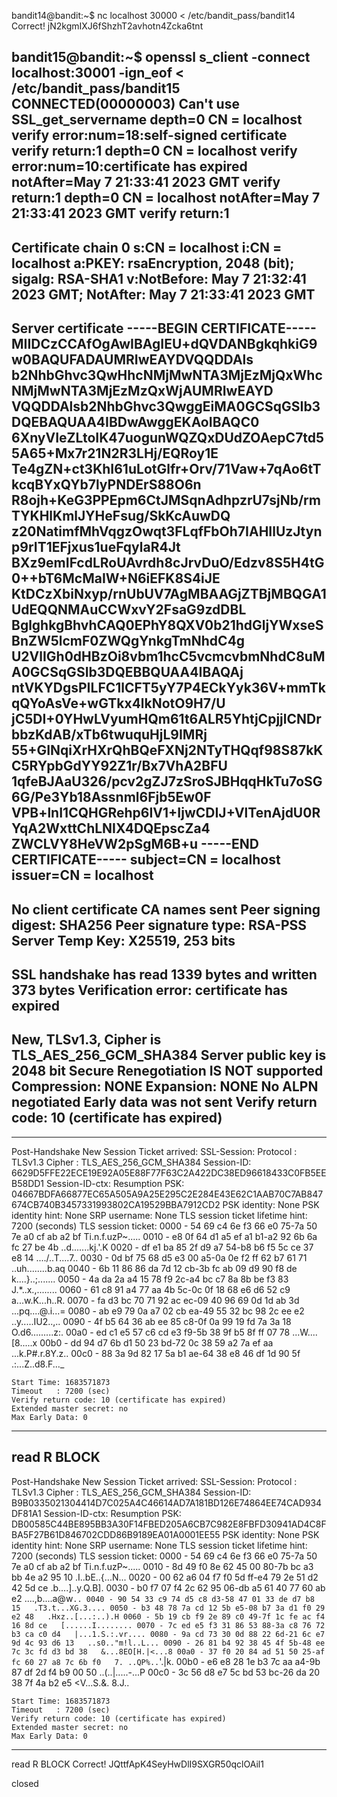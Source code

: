 bandit14@bandit:~$ nc localhost 30000 < /etc/bandit_pass/bandit14
Correct!
jN2kgmIXJ6fShzhT2avhotn4Zcka6tnt

bandit15@bandit:~$ openssl s_client -connect localhost:30001 -ign_eof < /etc/bandit_pass/bandit15
CONNECTED(00000003)
Can't use SSL_get_servername
depth=0 CN = localhost
verify error:num=18:self-signed certificate
verify return:1
depth=0 CN = localhost
verify error:num=10:certificate has expired
notAfter=May  7 21:33:41 2023 GMT
verify return:1
depth=0 CN = localhost
notAfter=May  7 21:33:41 2023 GMT
verify return:1
---
Certificate chain
 0 s:CN = localhost
   i:CN = localhost
   a:PKEY: rsaEncryption, 2048 (bit); sigalg: RSA-SHA1
   v:NotBefore: May  7 21:32:41 2023 GMT; NotAfter: May  7 21:33:41 2023 GMT
---
Server certificate
-----BEGIN CERTIFICATE-----
MIIDCzCCAfOgAwIBAgIEU+dQVDANBgkqhkiG9w0BAQUFADAUMRIwEAYDVQQDDAls
b2NhbGhvc3QwHhcNMjMwNTA3MjEzMjQxWhcNMjMwNTA3MjEzMzQxWjAUMRIwEAYD
VQQDDAlsb2NhbGhvc3QwggEiMA0GCSqGSIb3DQEBAQUAA4IBDwAwggEKAoIBAQC0
6XnyVIeZLtoIK47uogunWQZQxDUdZOAepC7td55A65+Mx7r21N2R3LHj/EQRoy1E
Te4gZN+ct3KhI61uLotGlfr+Orv/71Vaw+7qAo6tTkcqBYxQYb7lyPNDErS88O6n
R8ojh+KeG3PPEpm6CtJMSqnAdhpzrU7sjNb/rmTYKHlKmlJYHeFsug/SkKcAuwDQ
z20NatimfMhVqgzOwqt3FLqfFbOh7IAHIlUzJtynp9rIT1EFjxus1ueFqylaR4Jt
BXz9emIFcdLRoUAvrdh8cJrvDuO/Edzv8S5H4tG0++bT6McMaIW+N6iEFK8S4iJE
KtDCzXbiNxyp/rnUbUV7AgMBAAGjZTBjMBQGA1UdEQQNMAuCCWxvY2FsaG9zdDBL
BglghkgBhvhCAQ0EPhY8QXV0b21hdGljYWxseSBnZW5lcmF0ZWQgYnkgTmNhdC4g
U2VlIGh0dHBzOi8vbm1hcC5vcmcvbmNhdC8uMA0GCSqGSIb3DQEBBQUAA4IBAQAj
ntVKYDgsPILFC1lCFT5yY7P4ECkYyk36V+mmTkqQYoAsVe+wGTkx4lkNotO9H7/U
jC5DI+0YHwLVyumHQm61t6ALR5YhtjCpjjlCNDrbbzKdAB/xTb6twuquHjL9IMRj
55+GINqiXrHXrQhBQeFXNj2NTyTHQqf98S87kKC5RYpbGdYY92Z1r/Bx7VhA2BFU
1qfeBJAaU326/pcv2gZJ7zSroSJBHqqHkTu7oSG6G/Pe3Yb18Assnml6Fjb5Ew0F
VPB+lnI1CQHGRehp6IV1+IjwCDIJ+VlTenAjdU0RYqA2WxttChLNIX4DQEpscZa4
ZWCLVY8HeVW2pSgM6B+u
-----END CERTIFICATE-----
subject=CN = localhost
issuer=CN = localhost
---
No client certificate CA names sent
Peer signing digest: SHA256
Peer signature type: RSA-PSS
Server Temp Key: X25519, 253 bits
---
SSL handshake has read 1339 bytes and written 373 bytes
Verification error: certificate has expired
---
New, TLSv1.3, Cipher is TLS_AES_256_GCM_SHA384
Server public key is 2048 bit
Secure Renegotiation IS NOT supported
Compression: NONE
Expansion: NONE
No ALPN negotiated
Early data was not sent
Verify return code: 10 (certificate has expired)
---
---
Post-Handshake New Session Ticket arrived:
SSL-Session:
    Protocol  : TLSv1.3
    Cipher    : TLS_AES_256_GCM_SHA384
    Session-ID: 6629D5FFE22ECE19E92A05E88F77F63C2A422DC38ED96618433C0FB5EEB58DD1
    Session-ID-ctx:
    Resumption PSK: 04667BDFA66877EC65A505A9A25E295C2E284E43E62C1AAB70C7AB847674CB740B3457331993802CA19529BBA7912CD2
    PSK identity: None
    PSK identity hint: None
    SRP username: None
    TLS session ticket lifetime hint: 7200 (seconds)
    TLS session ticket:
    0000 - 54 69 c4 6e f3 66 e0 75-7a 50 7e a0 cf ab a2 bf   Ti.n.f.uzP~.....
    0010 - e8 0f 64 d1 a5 ef a1 b1-a2 92 6b 6a fc 27 be 4b   ..d.......kj.'.K
    0020 - df e1 ba 85 2f d9 a7 54-b8 b6 f5 5c ce 37 e8 14   ..../..T...\.7..
    0030 - 0d bf 75 68 d5 e3 00 a5-0a 0e f2 ff 62 b7 61 71   ..uh........b.aq
    0040 - 6b 11 86 86 da 7d 12 cb-3b fc ab 09 d9 90 f8 de   k....}..;.......
    0050 - 4a da 2a a4 15 78 f9 2c-a4 bc c7 8a 8b be f3 83   J.*..x.,........
    0060 - 61 c8 91 a4 77 aa 4b 5c-0c 0f 18 68 e6 d6 52 c9   a...w.K\...h..R.
    0070 - fa d3 bc 70 71 92 ac ec-09 40 96 69 0d 1d ab 3d   ...pq....@.i...=
    0080 - ab e9 79 0a a7 02 cb ea-49 55 32 bc 98 2c ee e2   ..y.....IU2..,..
    0090 - 4f b5 64 36 ab ee 85 c8-0f 0a 99 19 fd 7a 3a 18   O.d6.........z:.
    00a0 - ed c1 e5 57 c6 cd e3 f9-5b 38 9f b5 8f ff 07 78   ...W....[8.....x
    00b0 - dd 94 d7 6b d1 50 23 bd-72 0c 38 59 a2 7a ef aa   ...k.P#.r.8Y.z..
    00c0 - 88 3a 9d 82 17 5a b1 ae-64 38 e8 46 df 1d 90 5f   .:...Z..d8.F..._

    Start Time: 1683571873
    Timeout   : 7200 (sec)
    Verify return code: 10 (certificate has expired)
    Extended master secret: no
    Max Early Data: 0
---
read R BLOCK
---
Post-Handshake New Session Ticket arrived:
SSL-Session:
    Protocol  : TLSv1.3
    Cipher    : TLS_AES_256_GCM_SHA384
    Session-ID: B9B0335021304414D7C025A4C46614AD7A181BD126E74864EE74CAD934DF81A1
    Session-ID-ctx:
    Resumption PSK: DB00585C44BE895BB3A30F14FBED205A6CB7C982E8FBFD30941AD4C8FBA5F27B61D846702CDD86B9189EA01A0001EE55
    PSK identity: None
    PSK identity hint: None
    SRP username: None
    TLS session ticket lifetime hint: 7200 (seconds)
    TLS session ticket:
    0000 - 54 69 c4 6e f3 66 e0 75-7a 50 7e a0 cf ab a2 bf   Ti.n.f.uzP~.....
    0010 - 8d 49 f0 8e 62 45 00 80-7b bc a3 bb 4e a2 95 10   .I..bE..{...N...
    0020 - 00 62 a6 04 f7 f0 5d ff-e4 79 2e 51 d2 42 5d ce   .b....]..y.Q.B].
    0030 - b0 f7 07 f4 2c 62 95 06-db a5 61 40 77 60 ab e2   ....,b....a@w`..
    0040 - 90 54 33 c9 74 d5 c8 d3-58 47 01 33 de d7 b8 15   .T3.t...XG.3....
    0050 - b3 48 78 7a cd 12 5b e5-08 b7 3a d1 f0 29 e2 48   .Hxz..[...:..).H
    0060 - 5b 19 cb f9 2e 89 c0 49-7f 1c fe ac f4 16 8d ce   [......I........
    0070 - 7c ed e5 f3 31 86 53 88-3a c8 76 72 b3 ca c0 d4   |...1.S.:.vr....
    0080 - 9a cd 73 30 0d 88 22 6d-21 6c e7 9d 4c 93 d6 13   ..s0.."m!l..L...
    0090 - 26 81 b4 92 38 45 4f 5b-48 ee 7c 3c fd d3 bd 38   &...8EO[H.|<...8
    00a0 - 37 f0 20 84 ad 51 50 25-af fc 60 27 a8 7c 6b f0   7. ..QP%..`'.|k.
    00b0 - e6 e8 28 1e b3 7c aa a4-9b 87 df 2d f4 b9 00 50   ..(..|.....-...P
    00c0 - 3c 56 d8 e7 5c bd 53 bc-26 da 20 38 7f 4a b2 e5   <V..\.S.&. 8.J..

    Start Time: 1683571873
    Timeout   : 7200 (sec)
    Verify return code: 10 (certificate has expired)
    Extended master secret: no
    Max Early Data: 0
---
read R BLOCK
Correct!
JQttfApK4SeyHwDlI9SXGR50qclOAil1

closed